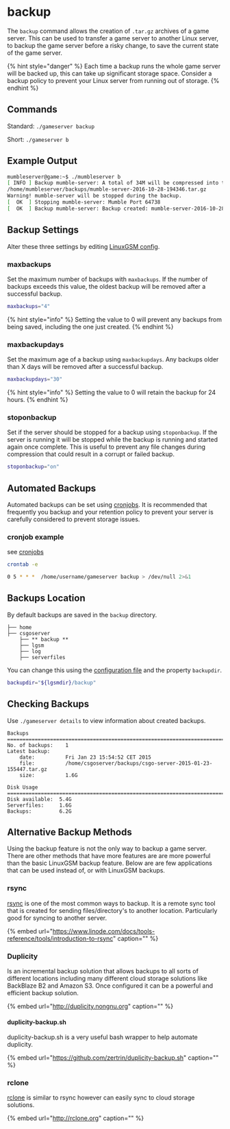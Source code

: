 # backup

The `backup` command allows the creation of `.tar.gz` archives of a game server. This can be used to transfer a game server to another Linux server, to backup the game server before a risky change, to save the current state of the game server.

{% hint style="danger" %}
Each time a backup runs the whole game server will be backed up, this can take up significant storage space. Consider a backup policy to prevent your Linux server from running out of storage.
{% endhint %}

## Commands

Standard: `./gameserver backup`

Short: `./gameserver b`

## Example Output

```bash
mumbleserver@game:~$ ./mumbleserver b
[ INFO ] Backup mumble-server: A total of 34M will be compressed into the following backup:
/home/mumbleserver/backups/mumble-server-2016-10-28-194346.tar.gz
Warning! mumble-server will be stopped during the backup.
[  OK  ] Stopping mumble-server: Mumble Port 64738
[  OK  ] Backup mumble-server: Backup created: mumble-server-2016-10-28-194346.tar.gz is 36M size
```

## Backup Settings

Alter these three settings by editing [LinuxGSM config](../configuration/linuxgsm-config.md).

### maxbackups

Set the maximum number of backups with `maxbackups`. If the number of backups exceeds this value, the oldest backup will be removed after a successful backup.

```bash
maxbackups="4"
```

{% hint style="info" %}
Setting the value to 0 will prevent any backups from being saved, including the one just created.
{% endhint %}

### maxbackupdays

Set the maximum age of a backup using `maxbackupdays`. Any backups older than X days will be removed after a successful backup.

```bash
maxbackupdays="30"
```

{% hint style="info" %}
Setting the value to 0 will retain the backup for 24 hours.
{% endhint %}

### stoponbackup

Set if the server should be stopped for a backup using `stoponbackup`. If the server is running it will be stopped while the backup is running and started again once complete. This is useful to prevent any file changes during compression that could result in a corrupt or failed backup.

```bash
stoponbackup="on"
```

## Automated Backups

Automated backups can be set using [cronjobs](../configuration/cronjobs.md). It is recommended that frequently you backup and your retention policy to prevent your server is carefully considered to prevent storage issues.

### cronjob example

see [cronjobs](../configuration/cronjobs.md)

```bash
crontab -e
```

```bash
0 5 * * *  /home/username/gameserver backup > /dev/null 2>&1
```

## Backups Location

By default backups are saved in the `backup` directory.

```text
├── home
├── csgoserver
    ├── ** backup **
    ├── lgsm
    ├── log
    ├── serverfiles
```

You can change this using the [configuration file](../configuration/linuxgsm-config.md) and the property `backupdir`.

```bash
backupdir="${lgsmdir}/backup"
```

## Checking Backups

Use `./gameserver details` to view information about created backups.

```text
Backups
===============================================================================
No. of backups:    1
Latest backup:
    date:          Fri Jan 23 15:54:52 CET 2015
    file:          /home/csgoserver/backups/csgo-server-2015-01-23-155447.tar.gz
    size:          1.6G

Disk Usage
===============================================================================
Disk available:  5.4G
Serverfiles:     1.6G
Backups:         6.2G
```

## Alternative Backup Methods

Using the backup feature is not the only way to backup a game server. There are other methods that have more features are are more powerful than the basic LinuxGSM backup feature. Below are are few applications that can be used instead of, or with LinuxGSM backups.

### rsync

[rsync](https://www.linode.com/docs/tools-reference/tools/introduction-to-rsync) is one of the most common ways to backup. It is a remote sync tool that is created for sending files/directory's to another location. Particularly good for syncing to another server.

{% embed url="https://www.linode.com/docs/tools-reference/tools/introduction-to-rsync" caption="" %}

### Duplicity

Is an incremental backup solution that allows backups to all sorts of different locations including many different cloud storage solutions like BackBlaze B2 and Amazon S3. Once configured it can be a powerful and efficient backup solution.

{% embed url="http://duplicity.nongnu.org" caption="" %}

#### duplicity-backup.sh

duplicity-backup.sh is a very useful bash wrapper to help automate duplicity.

{% embed url="https://github.com/zertrin/duplicity-backup.sh" caption="" %}

### rclone

[rclone](http://rclone.org) is similar to rsync however can easily sync to cloud storage solutions.

{% embed url="http://rclone.org" caption="" %}
